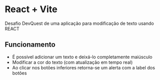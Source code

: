 # React + Vite

Desafio DevQuest de uma aplicação para modificação de texto usando REACT

## Funcionamento

- É possível adicionar um texto e deixá-lo completamente maiúsculo
- Modificar a cor do texto (com atualização em tempo real)
- Ao clicar nos botões inferiores retorna-se um alerta com a label dos botões
